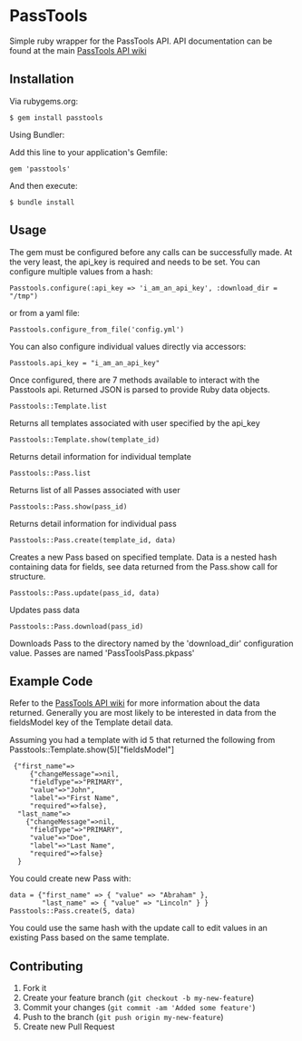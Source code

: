 # PassTools

Simple ruby wrapper for the PassTools API. API documentation can be
found at the main [PassTools API wiki](https://github.com/tello/passtools-api/wiki/Methods)

## Installation

Via rubygems.org:

`$ gem install passtools`


Using Bundler:

Add this line to your application's Gemfile:

`gem 'passtools'`

And then execute:

`$ bundle install`

## Usage

The gem must be configured before any calls can be successfully made. At the very least, the api_key is required and needs to be set. You can configure multiple values from a hash:

`Passtools.configure(:api_key => 'i_am_an_api_key', :download_dir =
"/tmp")`

or from a yaml file:

`Passtools.configure_from_file('config.yml')`

You can also configure individual values directly via accessors:

`Passtools.api_key = "i_am_an_api_key"`

Once configured, there are 7 methods available to interact with the Passtools api. Returned JSON is parsed to provide Ruby data objects. 

`Passtools::Template.list`

Returns all templates associated with user specified by the api_key

`Passtools::Template.show(template_id)`

Returns detail information for individual template

`Passtools::Pass.list`

Returns list of all Passes associated with user

`Passtools::Pass.show(pass_id)`

Returns detail information for individual pass

`Passtools::Pass.create(template_id, data)`

Creates a new Pass based on specified template. Data is a nested hash containing data for
fields, see data returned from the Pass.show call for structure. 

`Passtools::Pass.update(pass_id, data)`

Updates pass data

`Passtools::Pass.download(pass_id)`

Downloads Pass to the directory named by the 'download_dir'
configuration value.  Passes are named 'PassToolsPass.pkpass'

## Example Code

Refer to the [PassTools API wiki](https://github.com/tello/passtools-api/wiki/Methods) for more information about the data returned. Generally you are most likely to be interested in data from the fieldsModel key of the Template detail data.   

Assuming you had a template with id 5 that returned the following from
Passtools::Template.show(5)["fieldsModel"]

```
 {"first_name"=>
     {"changeMessage"=>nil,
     "fieldType"=>"PRIMARY",
     "value"=>"John",
     "label"=>"First Name",
     "required"=>false},
  "last_name"=>
    {"changeMessage"=>nil,
     "fieldType"=>"PRIMARY",
     "value"=>"Doe",
     "label"=>"Last Name",
     "required"=>false}
  }
```

You could create new Pass with:

```
data = {"first_name" => { "value" => "Abraham" }, 
        "last_name" => { "value" => "Lincoln" } }
Passtools::Pass.create(5, data)
```

You could use the same hash with the update call to edit values in an
existing Pass based on the same template.  



## Contributing

1. Fork it
2. Create your feature branch (`git checkout -b my-new-feature`)
3. Commit your changes (`git commit -am 'Added some feature'`)
4. Push to the branch (`git push origin my-new-feature`)
5. Create new Pull Request

